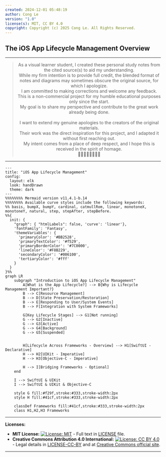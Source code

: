 ```yaml
---
created: 2024-12-01 05:48:19
author: Cong Le
version: "1.0"
license(s): MIT, CC BY 4.0
copyright: Copyright (c) 2025 Cong Le. All Rights Reserved.
---
```



## The iOS App Lifecycle Management Overview


---

<div align="center">
  <blockquote>
  As a visual learner student, I created these personal study notes from the cited source(s) to aid my understanding.<br/>
  While my firm intention is to provide full credit, the blended format of notes and diagrams may sometimes obscure the original source, for which I apologize.<br/>
  I am committed to making corrections and welcome any feedback.<br/>
  This is a non-commercial project for my humble educational purposes only since the start.<br/>
  My goal is to share my perspective and contribute to the great work already being done.
  <br/>
  <br/>
  I want to extend my genuine apologies to the creators of the original materials.<br/>
  Their work was the direct inspiration for this project, and I adapted it without first reaching out.<br/>
  My intent comes from a place of deep respect, and I hope this is received in the spirit of homage.<br/>
  🙏🏼🙏🏼🙏🏼🙏🏼
  </blockquote>
</div>

----

```mermaid
---
title: "iOS App Lifecycle Management"
config:
  layout: elk
  look: handDrawn
  theme: dark
---
%%%%%%%% Mermaid version v11.4.1-b.14
%%%%%%%% Available curve styles include the following keywords:
%% basis, bumpX, bumpY, cardinal, catmullRom, linear, monotoneX, monotoneY, natural, step, stepAfter, stepBefore.
%%{
  init: {
    "graph": { "htmlLabels": false, 'curve': 'linear'},
    'fontFamily': 'Fantasy',
    'themeVariables': {
      'primaryColor': '#BB2528',
      'primaryTextColor': '#f529',
      'primaryBorderColor': '#7C0000',
      'lineColor': '#F8B229',
      'secondaryColor': '#006100',
      'tertiaryColor': '#fff'
    }
  }
}%%
graph LR
    subgraph "Introduction to iOS App Lifecycle Management"
        A[What is the App Lifecycle?] --> B{Why is Lifecycle Management Important?}
        B --> C[Resource Management]
        B --> D[State Preservation/Restoration]
        B --> E[Responding to User/System Events]
        B --> F[Integration with System Frameworks]

        G[Key Lifecycle Stages] --> G1[Not running]
        G --> G2[Inactive]
        G --> G3[Active]
        G --> G4[Background]
        G --> G5[Suspended]


        H[Lifecycle Across Frameworks - Overview] --> H1[SwiftUI - Declarative]
        H --> H2[UIKit - Imperative]
        H --> H3[Objective-C - Imperative]

        H --> I[Bridging Frameworks - Optional]
    end

    I --> SwiftUI & UIKit
    I --> SwiftUI & UIKit & Objective-C

    style G fill:#f29f,stroke:#333,stroke-width:2px
    style H fill:#41cf,stroke:#333,stroke-width:2px

    classDef Frameworks fill:#41cf,stroke:#333,stroke-width:2px
    class H1,H2,H3 Frameworks

```


---
**Licenses:**

- **MIT License:**  [![License: MIT](https://img.shields.io/badge/License-MIT-yellow.svg)](LICENSE) - Full text in [LICENSE](LICENSE) file.
- **Creative Commons Attribution 4.0 International:** [![License: CC BY 4.0](https://licensebuttons.net/l/by/4.0/88x31.png)](LICENSE-CC-BY) - Legal details in [LICENSE-CC-BY](LICENSE-CC-BY) and at [Creative Commons official site](http://creativecommons.org/licenses/by/4.0/).

---

